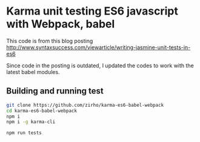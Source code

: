 # Karma unit testing ES6 javascript with Webpack, babel #

This code is from this blog posting
http://www.syntaxsuccess.com/viewarticle/writing-jasmine-unit-tests-in-es6

Since code in the posting is outdated, I updated the codes to work with the latest babel modules.

## Building and running test ##

```bash
git clone https://github.com/zirho/karma-es6-babel-webpack
cd karma-es6-babel-webpack
npm i
npm i -g karma-cli

npm run tests
```

